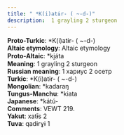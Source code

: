 ```yaml
---
title: " *K(i)atɨr- ( ~-d-)"
description:  1 grayling 2 sturgeon
---
```


<strong>Proto-Turkic</strong>:  *K(i)atɨr- ( ~-d-)<br>
<strong>Altaic etymology</strong>:  Altaic etymology<br>
<strong> Proto-Altaic</strong>:  *ki̯áta<br>
<strong>Meaning</strong>:  1 grayling 2 sturgeon<br>
<strong>Russian meaning</strong>:  1 хариус 2 осетр<br>
<strong>Turkic</strong>:  *K(i)atɨr- ( ~-d-)<br>
<strong>Mongolian</strong>:  *kadaraŋ<br>
<strong>Tungus-Manchu</strong>:  *kiata<br>
<strong>Japanese</strong>:  *kátú-<br>
<strong>Comments</strong>:  VEWT 219.<br>
<strong>Yakut</strong>:  xatɨ̄s 2<br>
<strong>Tuva</strong>:  qadɨrɣɨ 1<br>


